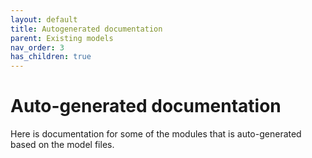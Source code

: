 ```yaml
---
layout: default
title: Autogenerated documentation
parent: Existing models
nav_order: 3
has_children: true
---
```


# Auto-generated documentation

Here is documentation for some of the modules that is auto-generated based on the model files.